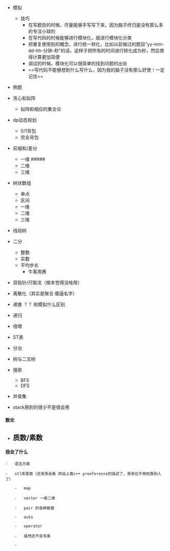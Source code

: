 

-    模拟
     -    技巧
             - 在写题目的时候，尽量能够手写写下来，因为脑子终归是没有那么多的专注小球的
             -    在写代码的时候能够进行模块化，就进行模块化分类
             -    把重复使用到的概念，进行统一转化，比如以前做过的题目“yy-mm-dd-hh-分钟-秒”的话，这样子把所有的时间进行转化成为秒，然后使得计算更加简便
             -    调试的时候，模块化可以很简单的找到问题的出处  
             - ==写代码不能够想到什么写什么，因为我的脑子没有那么好使！一定记住==
   - 例题
-    贪心和拟阵
     -    拟阵和相应的集合论

-    dp动态规划

     -   0/1背包
     -   完全背包
-    前缀和/差分

     -   一维  #####
     -   二维
     -   三维
-    树状数组

     -   单点
     -   区间
     -   一维
     -   二维
     -   三维
-    线段树
-    二分

     -   整数
     -   实数
     -   平均步长
         -   牛客周赛
-    双指针/尺取法（根本觉得没啥用）
-    离散化（其实是聚合 傻逼名字）
-    递推 ？？ 和模拟什么区别
-    递归
-    倍增
-    ST表
-    分治
-    树与二叉树
-    搜索

     -   BFS
     -   DFS
-    并查集
-    stack用到的很少不是很会用



#### 数论

- 质数/素数
  - 



#### 我会了什么

    -   语法方面
    
    -   stl库里面（还渐渐会看 网站上面c++ preeference的描述了，渐渐也不用依靠别人了）
    
        -   map  
    
        -   vector 一维二维
    
        -   pair 的各种嵌套
    
        -   auto
    
        -   operator
    
        -   虽然还不会写类
    
        -   
    
                        ​	


​    





